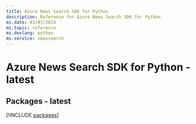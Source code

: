 ```yaml
---
title: Azure News Search SDK for Python
description: Reference for Azure News Search SDK for Python
ms.date: 03/07/2024
ms.topic: reference
ms.devlang: python
ms.service: newssearch
---
```

# Azure News Search SDK for Python - latest
## Packages - latest
[!INCLUDE [packages](news-search-index.md)]